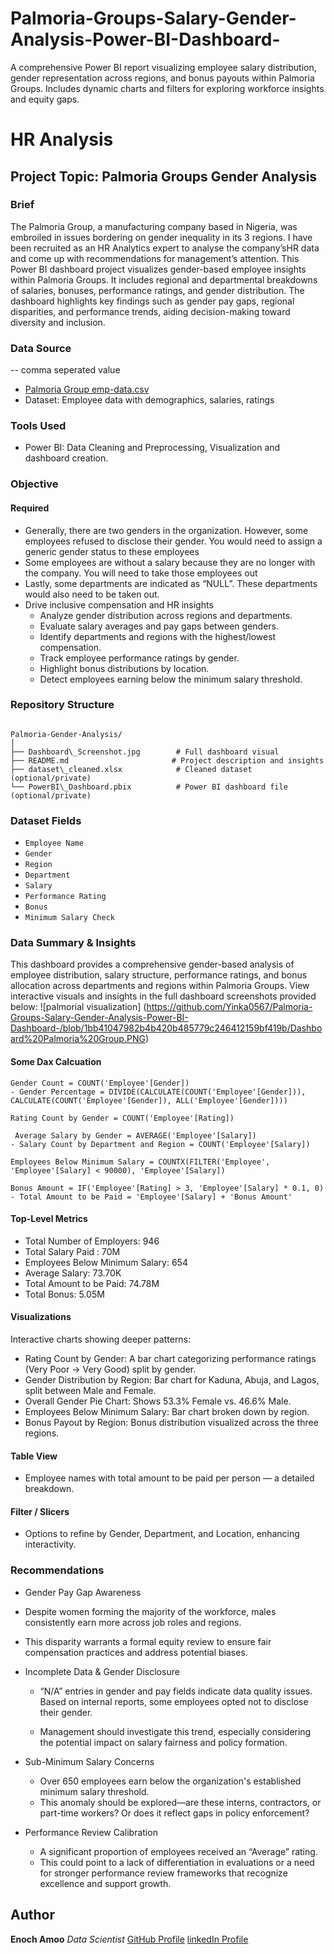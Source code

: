 # Palmoria-Groups-Salary-Gender-Analysis-Power-BI-Dashboard-
A comprehensive Power BI report visualizing employee salary distribution, gender representation across regions, and bonus payouts within Palmoria Groups. Includes dynamic charts and filters for exploring workforce insights and equity gaps.
# HR Analysis
## Project Topic: Palmoria Groups Gender Analysis
### Brief
The Palmoria Group, a manufacturing company based in Nigeria, was embroiled in issues bordering on gender inequality in its 3 regions. I have been recruited as an HR Analytics expert to analyse the company’sHR data and come up with recommendations for management’s attention. This Power BI dashboard project visualizes gender-based employee insights within Palmoria Groups. It includes regional and departmental breakdowns of salaries, bonuses, performance ratings, and gender distribution. The dashboard highlights key findings such as gender pay gaps, regional disparities, and performance trends, aiding decision-making toward diversity and inclusion.
### Data Source
-- comma seperated value
- [Palmoria Group emp-data.csv](https://github.com/Yinka0567/Palmoria-Groups-Salary-Gender-Analysis-Power-BI-Dashboard-/blob/a972dab87ab5dded58841ad1f8c4914cfafb2df4/Palmoria%20Group%20emp-data.csv)
- Dataset: Employee data with demographics, salaries, ratings
### Tools Used
- Power BI: Data Cleaning and Preprocessing, Visualization and dashboard creation.
### Objective
#### Required
- Generally, there are two genders in the organization. However, some employees 
refused to disclose their gender. You would need to assign a generic gender status 
to these employees
- Some employees are without a salary because they are no longer with the company. 
You will need to take those employees out
- Lastly, some departments are indicated as “NULL”. These departments would also 
need to be taken out.
- Drive inclusive compensation and HR insights
    - Analyze gender distribution across regions and departments.
    - Evaluate salary averages and pay gaps between genders.
    - Identify departments and regions with the highest/lowest compensation.
    - Track employee performance ratings by gender.
    -  Highlight bonus distributions by location.
    -  Detect employees earning below the minimum salary threshold.
### Repository Structure
```

Palmoria-Gender-Analysis/
│
├── Dashboard\_Screenshot.jpg        # Full dashboard visual
├── README.md                       # Project description and insights
├── dataset\_cleaned.xlsx            # Cleaned dataset (optional/private)
└── PowerBI\_Dashboard.pbix          # Power BI dashboard file (optional/private)

```
### Dataset Fields 
- `Employee Name`
- `Gender`
- `Region`
- `Department`
- `Salary`
- `Performance Rating`
- `Bonus`
- `Minimum Salary Check`
### Data Summary & Insights
This dashboard provides a comprehensive gender-based analysis of employee distribution, salary structure, performance ratings, and bonus allocation across departments and regions within Palmoria Groups.
View interactive visuals and insights in the full dashboard screenshots provided below:
![palmorial visualization] (https://github.com/Yinka0567/Palmoria-Groups-Salary-Gender-Analysis-Power-BI-Dashboard-/blob/1bb41047982b4b420b485779c246412159bf419b/Dashboard%20Palmoria%20Group.PNG)

#### Some Dax Calcuation
```
Gender Count = COUNT('Employee'[Gender])
- Gender Percentage = DIVIDE(CALCULATE(COUNT('Employee'[Gender])), CALCULATE(COUNT('Employee'[Gender]), ALL('Employee'[Gender])))
```
```
Rating Count by Gender = COUNT('Employee'[Rating])
```
```
 Average Salary by Gender = AVERAGE('Employee'[Salary])
- Salary Count by Department and Region = COUNT('Employee'[Salary])
```
```
Employees Below Minimum Salary = COUNTX(FILTER('Employee', 'Employee'[Salary] < 90000), 'Employee'[Salary])
```
```
Bonus Amount = IF('Employee'[Rating] > 3, 'Employee'[Salary] * 0.1, 0)
- Total Amount to be Paid = 'Employee'[Salary] + 'Bonus Amount'
```
#### Top-Level Metrics
- Total Number of Employers: 946
- Total Salary Paid : 70M
- Employees Below Minimum Salary: 654
- Average Salary: 73.70K
- Total Amount to be Paid: 74.78M
- Total Bonus: 5.05M
#### Visualizations
Interactive charts showing deeper patterns:
- Rating Count by Gender: A bar chart categorizing performance ratings (Very Poor    -> Very Good) split by gender.
- Gender Distribution by Region: Bar chart for Kaduna, Abuja, and Lagos, split between Male and Female.
- Overall Gender Pie Chart: Shows 53.3% Female vs. 46.6% Male.
- Employees Below Minimum Salary: Bar chart broken down by region.
- Bonus Payout by Region: Bonus distribution visualized across the three regions.
#### Table View
- Employee names with total amount to be paid per person — a detailed breakdown.
#### Filter / Slicers
- Options to refine by Gender, Department, and Location, enhancing interactivity.
### Recommendations
- Gender Pay Gap Awareness

 - Despite women forming the majority of the workforce, males consistently earn more across job roles and regions.

 - This disparity warrants a formal equity review to ensure fair compensation practices and address potential biases.

- Incomplete Data & Gender Disclosure

   - “N/A” entries in gender and pay fields indicate data quality issues. Based on internal reports, some employees opted not to disclose their gender.

   - Management should investigate this trend, especially considering the potential impact on salary fairness and policy formation.
- Sub-Minimum Salary Concerns
    - Over 650 employees earn below the organization's established minimum salary threshold.
    - This anomaly should be explored—are these interns, contractors, or part-time workers? Or does it reflect gaps in policy enforcement?
- Performance Review Calibration
  - A significant proportion of employees received an “Average” rating.
  - This could point to a lack of differentiation in evaluations or a need for stronger performance review frameworks that recognize excellence and support growth.
## Author
**Enoch Amoo**
_Data Scientist_
[GitHub Profile](https://github.com/Yinka0567)
[linkedIn Profile](https://www.linkedin.com/in/amoo-enoch-b4515b24a/)
